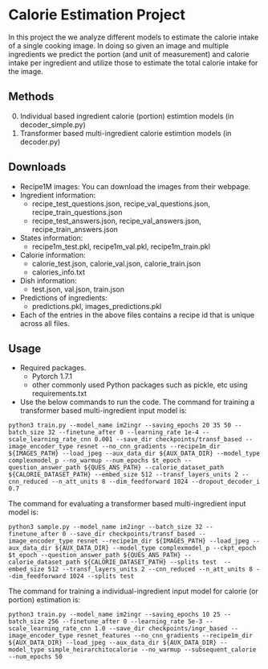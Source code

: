 
# Calorie Estimation Project
In this project the we analyze different models to estimate the calorie intake of a single cooking image. In doing so given an image and multiple ingredients we predict the portion (and unit of measurement) and calorie intake per ingredient and utilize those to estimate the total calorie intake for the image.

## Methods
0. Individual based ingredient calorie (portion) estimtion models (in decoder_simple.py)
1. Transformer based multi-ingredient calorie estimtion models (in decoder.py)

## Downloads
- Recipe1M images: You can download the images from their webpage.
- Ingredient information:
    - recipe_test_questions.json, recipe_val_questions.json, recipe_train_questions.json
    - recipe_test_answers.json, recipe_val_answers.json, recipe_train_answers.json
- States information:
    - recipe1m_test.pkl, recipe1m_val.pkl, recipe1m_train.pkl
- Calorie information:
    - calorie_test.json, calorie_val.json, calorie_train.json
    - calories_info.txt
- Dish information:
    - test.json, val.json, train.json
- Predictions of ingredients:
    - predictions.pkl, images_predictions.pkl
- Each of the entries in the above files contains a recipe id that is unique across all files.
## Usage
- Required packages.
  - Pytorch 1.7.1
  - other commonly used Python packages such as pickle, etc using requirements.txt
- Use the below commands to run the code.
The command for training a transformer based multi-ingredient input model is:
```
python3 train.py --model_name im2ingr --saving_epochs 20 35 50 --batch_size 32 --finetune_after 0 --learning_rate 1e-4 --scale_learning_rate_cnn 0.001 --save_dir checkpoints/transf_based --image_encoder_type resnet --no_cnn_gradients --recipe1m_dir ${IMAGES_PATH} --load_jpeg --aux_data_dir ${AUX_DATA_DIR} --model_type complexmodel_p --no_warmup --num_epochs $t_epoch --question_answer_path ${QUES_ANS_PATH} --calorie_dataset_path ${CALORIE_DATASET_PATH} --embed_size 512 --transf_layers_units 2 --cnn_reduced --n_att_units 8 --dim_feedforward 1024 --dropout_decoder_i 0.7
```
The command for evaluating a transformer based multi-ingredient input model is:
```
python3 sample.py --model_name im2ingr --batch_size 32 --finetune_after 0 --save_dir checkpoints/transf_based --image_encoder_type resnet --recipe1m_dir ${IMAGES_PATH} --load_jpeg --aux_data_dir ${AUX_DATA_DIR} --model_type complexmodel_p --ckpt_epoch $t_epoch --question_answer_path ${QUES_ANS_PATH} --calorie_dataset_path ${CALORIE_DATASET_PATH} --splits test  --embed_size 512 --transf_layers_units 2 --cnn_reduced --n_att_units 8 --dim_feedforward 1024 --splits test
```
The command for training a individual-ingredient input model for calorie (or portion) estimation is:
```
python3 train.py --model_name im2ingr --saving_epochs 10 25 --batch_size 256 --finetune_after 0 --learning_rate 5e-3 --scale_learning_rate_cnn 1.0 --save_dir checkpoints/ingr_based --image_encoder_type resnet_features --no_cnn_gradients --recipe1m_dir ${AUX_DATA_DIR} --load_jpeg --aux_data_dir ${AUX_DATA_DIR} --model_type simple_heirarchitocalorie --no_warmup --subsequent_calorie --num_epochs 50
```
